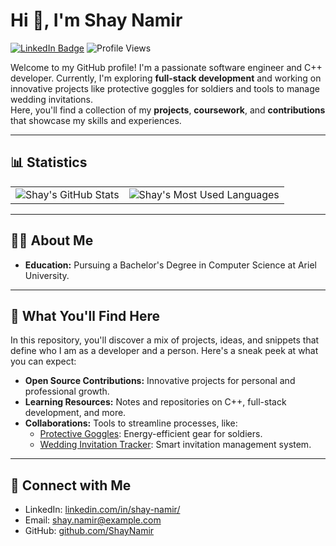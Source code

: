 # Hi 👋, I'm Shay Namir

[![LinkedIn Badge](https://img.shields.io/badge/-LinkedIn-blue?style=flat-square&logo=Linkedin&logoColor=white&link=https://www.linkedin.com/in/shay-namir/)](https://www.linkedin.com/in/shay-namir/)
![Profile Views](https://komarev.com/ghpvc/?username=ShayNamir&color=blue&style=flat-square)

Welcome to my GitHub profile! I'm a passionate software engineer and C++ developer. Currently, I'm exploring **full-stack development** and working on innovative projects like protective goggles for soldiers and tools to manage wedding invitations.  
Here, you'll find a collection of my **projects**, **coursework**, and **contributions** that showcase my skills and experiences.

---

## 📊 Statistics

<table>
<tr>
  <td>
    <img src="https://github-readme-stats.vercel.app/api?username=ShayNamir&show_icons=true&theme=dark&hide=prs,issues" alt="Shay's GitHub Stats"/>
  </td>
  <td>
    <img src="https://github-readme-stats.vercel.app/api/top-langs/?username=ShayNamir&layout=compact&theme=dark" alt="Shay's Most Used Languages"/>
  </td>
</tr>
</table>

---

## 👨‍💻 About Me

- **Education:**  Pursuing a Bachelor's Degree in Computer Science at Ariel University.

---

## 🚀 What You'll Find Here
In this repository, you'll discover a mix of projects, ideas, and snippets that define who I am as a developer and a person. Here's a sneak peek at what you can expect:
- **Open Source Contributions:** Innovative projects for personal and professional growth.
- **Learning Resources:** Notes and repositories on C++, full-stack development, and more.
- **Collaborations:** Tools to streamline processes, like:
  - [Protective Goggles](#): Energy-efficient gear for soldiers.
  - [Wedding Invitation Tracker](#): Smart invitation management system.

---

## 🔗 Connect with Me
- LinkedIn: [linkedin.com/in/shay-namir/](https://www.linkedin.com/in/shay-namir/)  
- Email: [shay.namir@example.com](mailto:shaynamir@gmail.com)  
- GitHub: [github.com/ShayNamir](https://github.com/ShayNamir)
